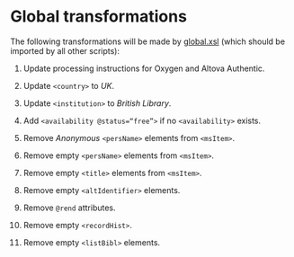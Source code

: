 # Global transformations

The following transformations will be made by [global.xsl](../global.xsl) (which should be imported by all other 
scripts):

1. Update processing instructions for Oxygen and Altova Authentic.
2. Update `<country>` to *UK*.
3. Update `<institution>` to *British Library*.
    
4. Add `<availability @status=“free”>` if no `<availability>` exists.
5. Remove *Anonymous* `<persName>` elements from `<msItem>`.
6. Remove empty `<persName>` elements from `<msItem>`.
7. Remove empty `<title>` elements from `<msItem>`.
8. Remove empty `<altIdentifier>` elements.
9. Remove `@rend` attributes.
10. Remove empty `<recordHist>`.
11. Remove empty `<listBibl>` elements.